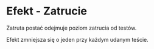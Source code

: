 # Efekt - Zatrucie

Zatruta postać odejmuje poziom zatrucia od testów.

Efekt zmniejsza się o jeden przy każdym udanym teście.
